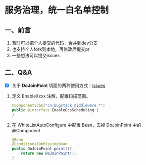 # 服务治理，统一白名单控制

## 一、前言

1. 暂时可以把个人提交的代码，合并到dev分支
2. 也支持个人fork到本地，再修改后提交pr
3. 一些想法可以提交issues

## 二、Q&A

- [X] 关于 **DoJoinPoint** 切面的两种使用方式：[issues](https://codechina.csdn.net/MiddlewareDesign/whitelist-spring-boot-starter/-/issues/1)

1. 定义 EnableXxxx 注解，配置扫描范围。

    ```java
    @ComponentScan("cn.bugstack.middleware.*")
    public @interface EnableDcsScheduling {
    }
    ```

2. 在 WhiteListAutoConfigure 中配置 Bean，去掉 DoJoinPoint 中的 @Component

    ```java
    @Bean
    @ConditionalOnMissingBean
    public DoJoinPoint point(){
        return new DoJoinPoint();
    }
    ```
